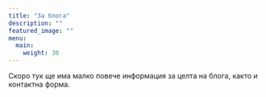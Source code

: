 ```yaml
---
title: "За блога"
description: ""
featured_image: ""
menu:
  main:
    weight: 30
---
```

Скоро тук ще има малко повече информация за целта на блога, както и контактна форма.
